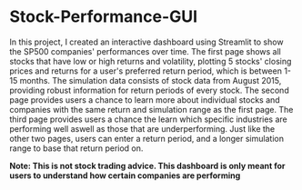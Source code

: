 # Stock-Performance-GUI
In this project, I created an interactive dashboard using Streamlit to show the SP500 companies' performances over time. The first page shows all stocks that have low or high returns and volatility, plotting 5 stocks' closing prices and returns for a user's preferred return period, which is between 1-15 months. The simulation data consists of stock data from August 2015, providing robust information for return periods of every stock. 
The second page provides users a chance to learn more about individual stocks and companies with the same return and simulation range as the first page. 
The third page provides users a chance the learn which specific industries are performing well aswell as those that are underperforming. Just like the other two pages, users can enter a return period, and a longer simulation range to base that return period on.


**Note: This is not stock trading advice. This dashboard is only meant for users to understand how certain companies are performing**

